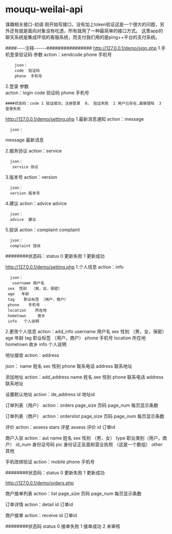 # mouqu-weilai-api
谋趣相关接口-初调
刚开始写接口，没有加上token验证这是一个很大的问题，另外还有就是面向对象没有吃透，所有就用了一种最简单的接口方式。
  这里app的聊天系统是集成环信的客服系统，而支付我们用的是ping++平台的支付系统。
  
  ####----注释------################
  http://127.0.0.1/demo/sign.php
1.手机登录验证码
  参数
   action：sendcode
            phone  手机号
			
		json：
		code  验证码
		phone  手机号
			
			
2.登录
  参数	
   action：login
        code  验证码
		phone  手机号
		
	####状态码：code 1 验证成功，注册登录  0， 验证失败  2 用户已存在,直接登陆  3 登录失败	
	

	
http://127.0.0.1/demo/setting.php
1.最新消息通知
   action：message
   
      json：
   message 最新消息
   
2.服务协议
   action：service
   
      json：
	   service 协议
      
   
3.版本号
   action：version
   
      json：
	  version 版本号
   
4.建议
action：advice
     advice
	 
      json：
	  advice  建议
	  
5.投诉
   action：complaint
     complaint
	 
	
      json：
	  complaint 投诉
	 
########状态码：status 0 更新失败  1 更新成功
	 
	 
	 
http://127.0.0.1/demo/setting.php
1.个人信息
 action：info
 
      json：
	   username 用户名
	 sex  性别  （男，女，保密）
	 age   年龄
	 tag    职业标签 （用户，商户）
	 phone    手机号
	 location    所在地
	 hometown     故乡
	 info   个人说明
	  
 
 2.更改个人信息
 action：add_info
     username 用户名
	 sex  性别  （男，女，保密）
	 age   年龄
	 tag    职业标签 （用户，商户）
	 phone    手机号
	 location    所在地
	 hometown     故乡
	 info   个人说明


	 
地址接收
   action：address
   
   json：
        name 姓名
	   sex   性别
	   phone   联系电话
	   address   联系地址
	   
         
		 
添加地址
   action：add_address
       name 姓名
	   sex   性别
	   phone   联系电话
	   address   联系地址
	   
	   
	   
设置默认地址
 action：de_address
    id 地址id
	
	
订单列表（用户）
   action：orders
   page_size  页码
   page_num   每页显示条数
   
  	
订单列表（商户）
   action：orderslist
   page_size  页码
   page_num   每页显示条数
   
 评价
    action：assess
	   stars  评星
	   assess  评价
	   id   订单id
	   
	   
	   
商户入驻
  action：aut
     name 姓名
	 sex  性别 （男，女）
	 type  职业类别（用户，商户）
	 id_num  身份证号码
	 pic     身份证正反面和营业执照 （这是一个数组）
	 other   其他
	 
	 
	 
手机改绑验证
action：mobile
   phone 手机号
   
 ########状态码：status 0 更新失败  1 更新成功  
   
	
  http://127.0.0.1/demo/orders.php  
  
商户接单列表
  action：list
	page_size  页码
    page_num   每页显示条数
	
	
订单详情
  action：detail
    id  订单id
	
	
商户接单
    action：receive
	   id  订单id
	   
 ########状态码 status 0 接单失败  1 接单成功 2 未审核
   
 
